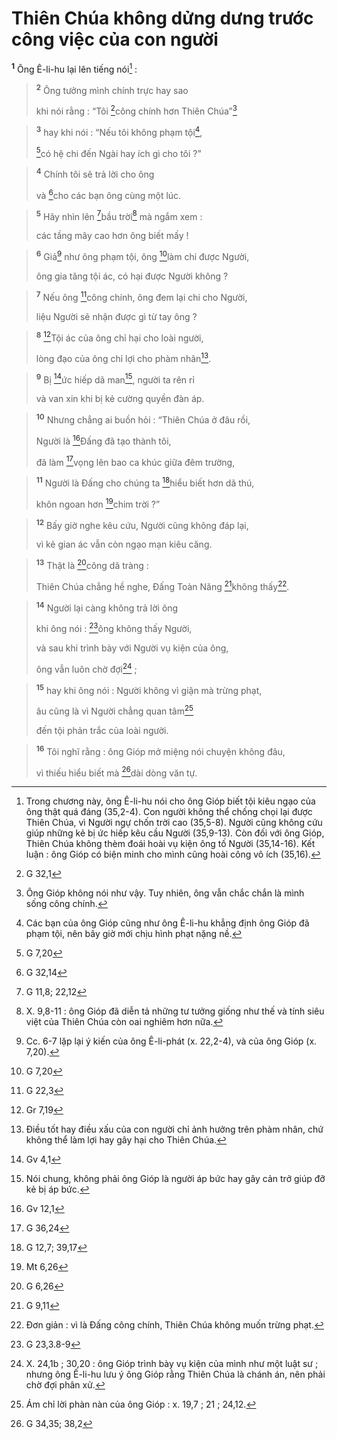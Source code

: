 # Thiên Chúa không dửng dưng trước công việc của con người
<sup><b>1</b></sup> Ông Ê-li-hu lại lên tiếng nói[^1] :


> <sup><b>2</b></sup> Ông tưởng mình chính trực hay sao
> 
> khi nói rằng : “Tôi [^1*]công chính hơn Thiên Chúa”[^2]
>


> <sup><b>3</b></sup> hay khi nói : “Nếu tôi không phạm tội[^3],
> 
> [^2*]có hệ chi đến Ngài hay ích gì cho tôi ?”
>


> <sup><b>4</b></sup> Chính tôi sẽ trả lời cho ông
> 
> và [^3*]cho các bạn ông cùng một lúc.
>


> <sup><b>5</b></sup> Hãy nhìn lên [^4*]bầu trời[^4] mà ngắm xem :
> 
> các tầng mây cao hơn ông biết mấy !
>


> <sup><b>6</b></sup> Giả[^5] như ông phạm tội, ông [^5*]làm chi được Người,
> 
> ông gia tăng tội ác, có hại được Người không ?
>


> <sup><b>7</b></sup> Nếu ông [^6*]công chính, ông đem lại chi cho Người,
> 
> liệu Người sẽ nhận được gì từ tay ông ?
>


> <sup><b>8</b></sup> [^7*]Tội ác của ông chỉ hại cho loài người,
> 
> lòng đạo của ông chỉ lợi cho phàm nhân[^6].
>


> <sup><b>9</b></sup> Bị [^8*]ức hiếp dã man[^7], người ta rên rỉ
> 
> và van xin khi bị kẻ cường quyền đàn áp.
>


> <sup><b>10</b></sup> Nhưng chẳng ai buồn hỏi : “Thiên Chúa ở đâu rồi,
> 
> Người là [^9*]Đấng đã tạo thành tôi,
> 
> đã làm [^10*]vọng lên bao ca khúc giữa đêm trường,
>


> <sup><b>11</b></sup> Người là Đấng cho chúng ta [^11*]hiểu biết hơn dã thú,
> 
> khôn ngoan hơn [^12*]chim trời ?”
>


> <sup><b>12</b></sup> Bấy giờ nghe kêu cứu, Người cũng không đáp lại,
> 
> vì kẻ gian ác vẫn còn ngạo mạn kiêu căng.
>


> <sup><b>13</b></sup> Thật là [^13*]công dã tràng :
> 
> Thiên Chúa chẳng hề nghe, Đấng Toàn Năng [^14*]không thấy[^8].
>


> <sup><b>14</b></sup> Người lại càng không trả lời ông
> 
> khi ông nói : [^15*]ông không thấy Người,
> 
> và sau khi trình bày với Người vụ kiện của ông,
> 
> ông vẫn luôn chờ đợi[^9] ;
>


> <sup><b>15</b></sup> hay khi ông nói : Người không vì giận mà trừng phạt,
> 
> âu cũng là vì Người chẳng quan tâm[^10]
> 
> đến tội phản trắc của loài người.
>


> <sup><b>16</b></sup> Tôi nghĩ rằng : ông Gióp mở miệng nói chuyện không đâu,
> 
> vì thiếu hiểu biết mà [^16*]dài dòng văn tự.
>

[^1]: Trong chương này, ông Ê-li-hu nói cho ông Gióp biết tội kiêu ngạo của ông thật quá đáng (35,2-4). Con người không thể chống chọi lại được Thiên Chúa, vì Người ngự chốn trời cao (35,5-8). Người cũng không cứu giúp những kẻ bị ức hiếp kêu cầu Người (35,9-13). Còn đối với ông Gióp, Thiên Chúa không thèm đoái hoài vụ kiện ông tố Người (35,14-16). Kết luận : ông Gióp có biện minh cho mình cũng hoài công vô ích (35,16).
[^2]: Ông Gióp không nói như vậy. Tuy nhiên, ông vẫn chắc chắn là mình sống công chính.
[^3]: Các bạn của ông Gióp cũng như ông Ê-li-hu khẳng định ông Gióp đã phạm tội, nên bây giờ mới chịu hình phạt nặng nề.
[^4]: X. 9,8-11 : ông Gióp đã diễn tả những tư tưởng giống như thế và tính siêu việt của Thiên Chúa còn oai nghiêm hơn nữa.
[^5]: Cc. 6-7 lặp lại ý kiến của ông Ê-li-phát (x. 22,2-4), và của ông Gióp (x. 7,20).
[^6]: Điều tốt hay điều xấu của con người chỉ ảnh hưởng trên phàm nhân, chứ không thể làm lợi hay gây hại cho Thiên Chúa.
[^7]: Nói chung, không phải ông Gióp là người áp bức hay gây cản trở giúp đỡ kẻ bị áp bức.
[^8]: Đơn giản : vì là Đấng công chính, Thiên Chúa không muốn trừng phạt.
[^9]: X. 24,1b ; 30,20 : ông Gióp trình bày vụ kiện của mình như một luật sư ; nhưng ông Ê-li-hu lưu ý ông Gióp rằng Thiên Chúa là chánh án, nên phải chờ đợi phân xử.
[^10]: Ám chỉ lời phàn nàn của ông Gióp : x. 19,7 ; 21 ; 24,12.
[^1*]: G 32,1
[^2*]: G 7,20
[^3*]: G 32,14
[^4*]: G 11,8; 22,12
[^5*]: G 7,20
[^6*]: G 22,3
[^7*]: Gr 7,19
[^8*]: Gv 4,1
[^9*]: Gv 12,1
[^10*]: G 36,24
[^11*]: G 12,7; 39,17
[^12*]: Mt 6,26
[^13*]: G 6,26
[^14*]: G 9,11
[^15*]: G 23,3.8-9
[^16*]: G 34,35; 38,2

